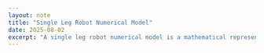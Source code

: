 ```yaml
---
layout: note
title: "Single Leg Robot Numerical Model"
date: 2025-08-02
excerpt: "A single leg robot numerical model is a mathematical representation of a robots leg, used to simulate and analyze its dynamic behavior and stability."
---
```



